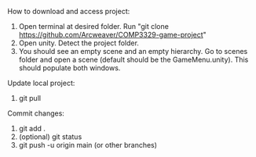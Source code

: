 How to download and access project:
1. Open terminal at desired folder. Run "git clone https://github.com/Arcweaver/COMP3329-game-project"
2. Open unity. Detect the project folder.
3. You should see an empty scene and an empty hierarchy. Go to scenes folder and open a scene (default should be the GameMenu.unity). This should populate both windows.

Update local project:
1. git pull

Commit changes:
1. git add .
2. (optional) git status
3. git push -u origin main   (or other branches)
